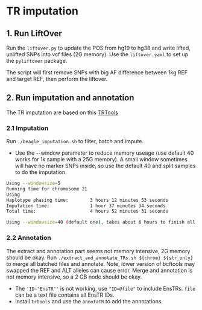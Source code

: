 # TR imputation
## 1. Run LiftOver 
Run the `liftover.py` to update the POS from hg19 to hg38 and write lifted, unlifted SNPs into vcf files (2G memory). Use the `liftover.yaml` to set up the `pyliftover` package.  

The script will first remove SNPs with big AF difference between 1kg REF and target REF, then perform the liftover.

## 2. Run imputation and annotation
The TR imputation are based on this [TRTools](https://github.com/gymrek-lab/TRTools/blob/tr-gwas-tutorial/doc/VIGNETTE-GWAS-TUTORIAL.rst)
### 2.1 Imputation
Run `./beagle_imputation.sh` to filter, batch and impute.
* Use the --window parameter to reduce memory useage (use default 40 works for 1k sample with a 25G memory). A small window sometimes will have no marker SNPs inside, so use the default 40 and split samples to do the imputation.
```bash
Using --windowsize=5 
Running time for chromosome 21 
Using 
Haplotype phasing time:        3 hours 12 minutes 53 seconds
Imputation time:               1 hour 37 minutes 34 seconds
Total time:                    4 hours 52 minutes 31 seconds

Using --windowsize=40 (default one), takes about 6 hours to finish all
```
### 2.2 Annotation
The extract and annotation part seems not memory intensive, 2G memory should be okay. Run `./extract_and_annotate_TRs.sh ${chrom} ${str_only}` to merge all batched files and annotate. Note, lower version of bcftools may swapped the REF and ALT alleles can cause error. Merge and annotation is not memory intensive, so a 2 GB node should be okay. 
* The `'ID~"EnsTR"'` is not working, use `"ID=@file"` to include EnsTRs. `file` can be a text file contains all EnsTR IDs.
* Install `trtools` and use the `annotaTR` to add the annotations.  
